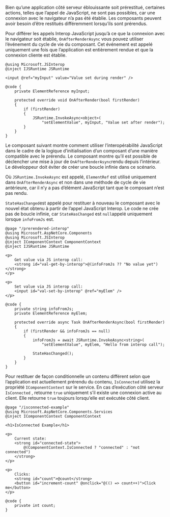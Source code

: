 Bien qu’une application côté serveur éblouissante soit prérestitué, certaines actions, telles que l’appel de JavaScript, ne sont pas possibles, car une connexion avec le navigateur n’a pas été établie. Les composants peuvent avoir besoin d’être restitués différemment lorsqu’ils sont prérendus.

Pour différer les appels Interop JavaScript jusqu’à ce que la connexion avec le navigateur soit établie, `OnAfterRenderAsync` vous pouvez utiliser l’événement du cycle de vie du composant. Cet événement est appelé uniquement une fois que l’application est entièrement rendue et que la connexion cliente est établie.

```cshtml
@using Microsoft.JSInterop
@inject IJSRuntime JSRuntime

<input @ref="myInput" value="Value set during render" />

@code {
    private ElementReference myInput;

    protected override void OnAfterRender(bool firstRender)
    {
        if (firstRender)
        {
            JSRuntime.InvokeAsync<object>(
                "setElementValue", myInput, "Value set after render");
        }
    }
}
```

Le composant suivant montre comment utiliser l’interopérabilité JavaScript dans le cadre de la logique d’initialisation d’un composant d’une manière compatible avec le prérendu. Le composant montre qu’il est possible de déclencher une mise à jour de `OnAfterRenderAsync`rendu depuis l’intérieur. Le développeur doit éviter de créer une boucle infinie dans ce scénario.

Où `JSRuntime.InvokeAsync` est appelé, `ElementRef` est utilisé uniquement dans `OnAfterRenderAsync` et non dans une méthode de cycle de vie antérieure, car il n’y a pas d’élément JavaScript tant que le composant n’est pas rendu.

`StateHasChanged`est appelé pour restituer à nouveau le composant avec le nouvel état obtenu à partir de l’appel JavaScript Interop. Le code ne crée pas de boucle infinie, car `StateHasChanged` est `null`appelé uniquement lorsque `infoFromJs` est.

```cshtml
@page "/prerendered-interop"
@using Microsoft.AspNetCore.Components
@using Microsoft.JSInterop
@inject IComponentContext ComponentContext
@inject IJSRuntime JSRuntime

<p>
    Get value via JS interop call:
    <strong id="val-get-by-interop">@(infoFromJs ?? "No value yet")</strong>
</p>

<p>
    Set value via JS interop call:
    <input id="val-set-by-interop" @ref="myElem" />
</p>

@code {
    private string infoFromJs;
    private ElementReference myElem;

    protected override async Task OnAfterRenderAsync(bool firstRender)
    {
        if (firstRender && infoFromJs == null)
        {
            infoFromJs = await JSRuntime.InvokeAsync<string>(
                "setElementValue", myElem, "Hello from interop call");

            StateHasChanged();
        }
    }
}
```

Pour restituer de façon conditionnelle un contenu différent selon que l’application est actuellement prérendu du contenu, `IsConnected` utilisez la propriété `IComponentContext` sur le service. En cas d’exécution côté serveur `IsConnected` , retourne `true` uniquement s’il existe une connexion active au client. Elle retourne `true` toujours lorsqu’elle est exécutée côté client.

```cshtml
@page "/isconnected-example"
@using Microsoft.AspNetCore.Components.Services
@inject IComponentContext ComponentContext

<h1>IsConnected Example</h1>

<p>
    Current state:
    <strong id="connected-state">
        @(ComponentContext.IsConnected ? "connected" : "not connected")
    </strong>
</p>

<p>
    Clicks:
    <strong id="count">@count</strong>
    <button id="increment-count" @onclick="@(() => count++)">Click me</button>
</p>

@code {
    private int count;
}
```
